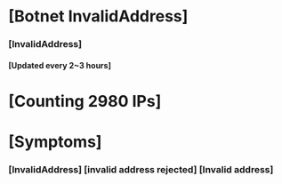 # [Botnet InvalidAddress]
### [InvalidAddress]
#### [Updated every 2~3 hours]

# [Counting 2980 IPs]

# [Symptoms] 

###   [InvalidAddress] [invalid address rejected] [Invalid address]

